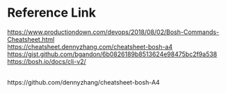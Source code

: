 


# Reference Link
https://www.productiondown.com/devops/2018/08/02/Bosh-Commands-Cheatsheet.html
<br>
https://cheatsheet.dennyzhang.com/cheatsheet-bosh-a4
<br>
https://gist.github.com/bgandon/6b0826189b8513624e98475bc2f9a538
<br>
https://bosh.io/docs/cli-v2/

<br>
https://github.com/dennyzhang/cheatsheet-bosh-A4
